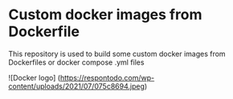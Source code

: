 # Custom docker images from Dockerfile
This repository is used to build some custom docker images from Dockerfiles or docker compose .yml files

![Docker logo] (https://respontodo.com/wp-content/uploads/2021/07/075c8694.jpeg)
